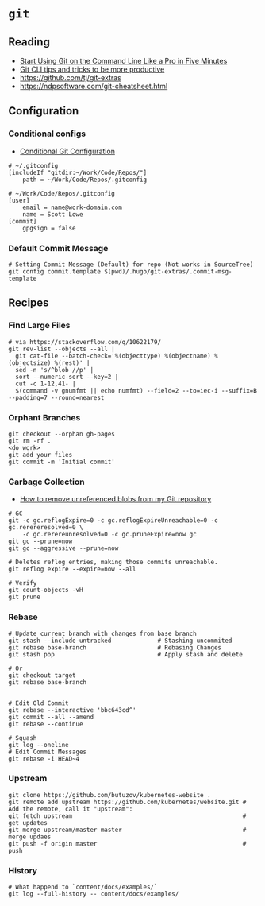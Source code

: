 # `git`

## Reading

- [Start Using Git on the Command Line Like a Pro in Five Minutes](https://medium.com/better-programming/start-using-git-on-the-command-line-like-a-pro-in-5-minutes-36a6e0007e9f)
- [Git CLI tips and tricks to be more productive](https://www.codementor.io/@kpunith8/git-cli-tips-and-tricks-to-be-more-productive-1a3pb4fyvn)
- https://github.com/tj/git-extras
- https://ndpsoftware.com/git-cheatsheet.html

## Configuration

### Conditional configs

- [Conditional Git Configuration](https://blog.scottlowe.org/2023/12/15/conditional-git-configuration/)

```shell
# ~/.gitconfig
[includeIf "gitdir:~/Work/Code/Repos/"]
    path = ~/Work/Code/Repos/.gitconfig
```

```shell
# ~/Work/Code/Repos/.gitconfig
[user]
    email = name@work-domain.com
    name = Scott Lowe
[commit]
    gpgsign = false
```

### Default Commit Message

```shell
# Setting Commit Message (Default) for repo (Not works in SourceTree)
git config commit.template $(pwd)/.hugo/git-extras/.commit-msg-template
```

## Recipes

### Find Large Files

```shell
# via https://stackoverflow.com/q/10622179/
git rev-list --objects --all |
  git cat-file --batch-check='%(objecttype) %(objectname) %(objectsize) %(rest)' |
  sed -n 's/^blob //p' |
  sort --numeric-sort --key=2 |
  cut -c 1-12,41- |
  $(command -v gnumfmt || echo numfmt) --field=2 --to=iec-i --suffix=B --padding=7 --round=nearest
```

### Orphant Branches

```shell
git checkout --orphan gh-pages
git rm -rf .
<do work>
git add your files
git commit -m 'Initial commit'
```

### Garbage Collection

- [How to remove unreferenced blobs from my Git repository](https://stackoverflow.com/questions/1904860)

```shell
# GC
git -c gc.reflogExpire=0 -c gc.reflogExpireUnreachable=0 -c gc.rerereresolved=0 \
    -c gc.rerereunresolved=0 -c gc.pruneExpire=now gc
git gc --prune=now
git gc --aggressive --prune=now

# Deletes reflog entries, making those commits unreachable.
git reflog expire --expire=now --all

# Verify
git count-objects -vH
git prune
```

### Rebase

```shell
# Update current branch with changes from base branch
git stash --include-untracked             # Stashing uncommited
git rebase base-branch                    # Rebasing Changes
git stash pop                             # Apply stash and delete

# Or
git checkout target
git rebase base-branch


# Edit Old Commit
git rebase --interactive 'bbc643cd^'
git commit --all --amend
git rebase --continue

# Squash
git log --oneline
# Edit Commit Messages
git rebase -i HEAD~4
```

### Upstream

```shell
git clone https://github.com/butuzov/kubernetes-website .
git remote add upstream https://github.com/kubernetes/website.git # Add the remote, call it "upstream":
git fetch upstream                                                # get updates
git merge upstream/master master                                  # merge updaes
git push -f origin master                                         # push
```

### History

```shell
# What happend to `content/docs/examples/`
git log --full-history -- content/docs/examples/
```
